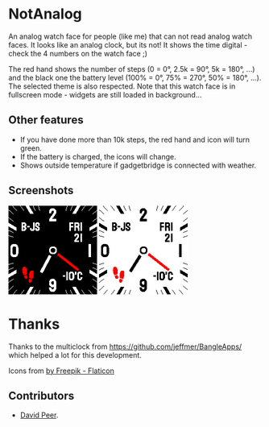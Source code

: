 # NotAnalog
An analog watch face for people (like me) that can not read analog watch faces.
It looks like an analog clock, but its not! It shows the time digital - check the
4 numbers on the watch face ;)

The red hand shows the number of steps (0 = 0°, 2.5k = 90°, 5k = 180°, ...) and the
black one the battery level (100% = 0°, 75% = 270°, 50% = 180°, ...).
The selected theme is also respected. Note that this watch face is in fullscreen
mode - widgets are still loaded in background...

## Other features
- If you have done more than 10k steps, the red hand and icon will turn green.
- If the battery is charged, the icons will change.
- Shows outside temperature if gadgetbridge is connected with weather.

## Screenshots
![](screenshot_1.png)
![](screenshot_2.png)


# Thanks
Thanks to the multiclock from https://github.com/jeffmer/BangleApps/
which helped a lot for this development.

Icons from <a href="https://www.flaticon.com/free-icons" title="icons">by Freepik - Flaticon</a>

## Contributors
- [David Peer](https://github.com/peerdavid).